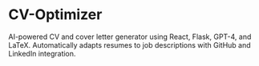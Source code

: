 # CV-Optimizer
AI-powered CV and cover letter generator using React, Flask, GPT-4, and LaTeX. Automatically adapts resumes to job descriptions with GitHub and LinkedIn integration.
